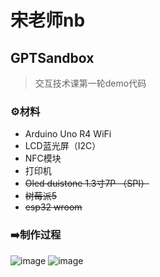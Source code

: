 # 宋老师nb
## GPTSandbox
>  交互技术课第一轮demo代码
### ⚙️材料
- Arduino Uno R4 WiFi
- LCD蓝光屏（I2C）
- NFC模块
- 打印机
- ~~Oled duistone 1.3寸7P （SPI）~~
- ~~树莓派5~~
- ~~esp32 wroom~~

### ➡️制作过程
![image](https://github.com/user-attachments/assets/eb45df88-5245-4715-aaee-125569b888f3)
![image](https://github.com/user-attachments/assets/8d67b8f8-59ff-431c-ae13-94d26de1fade)
